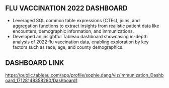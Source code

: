 ## FLU VACCINATION 2022 DASHBOARD
- Leveraged SQL common table expressions (CTEs), joins, and aggregation functions to extract insights from realistic patient data like encounters, demographic information, and immunizations.
- Developed an insightful Tableau dashboard showcasing in-depth analysis of 2022 flu vaccination data, enabling exploration by key factors such as race, age, and county demographics.

## DASHBOARD LINK
https://public.tableau.com/app/profile/sophie.dang/viz/Immunization_Dashboard_17128148358280/Dashboard1
    
